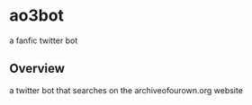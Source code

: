 # ao3bot
a fanfic twitter bot

## Overview

a twitter bot that searches on the archiveofourown.org website
